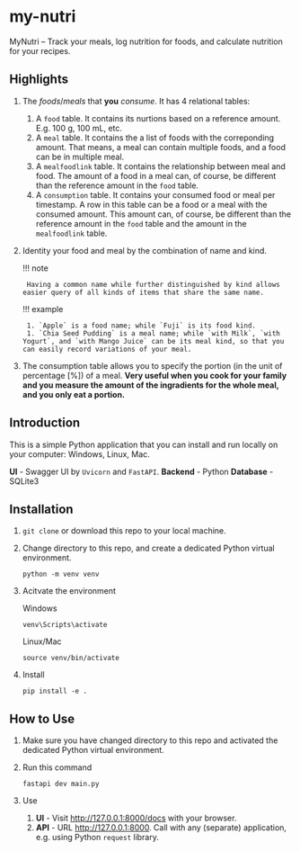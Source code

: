 # my-nutri
MyNutri – Track your meals, log nutrition for foods, and calculate nutrition for your recipes.

## Highlights
1. The *foods*/*meals* that **you** *consume*. It has 4 relational tables:
        
    1. A `food` table. It contains its nurtions based on a reference amount. E.g. 100 g, 100 mL, etc.
    1. A `meal` table. It contains the a list of foods with the correponding amount. That means, a meal can contain multiple foods, and a food can be in multiple meal.
    1. A `mealfoodlink` table. It contains the relationship between meal and food. The amount of a food in a meal can, of course, be different than the reference amount in the `food` table.
    1. A `consumption` table. It contains your consumed food or meal per timestamp. A row in this table can be a food or a meal with the consumed amount. This amount can, of course, be different than the reference amount in the `food` table and the amount in the `mealfoodlink` table.

1. Identity your food and meal by the combination of name and kind. 
    
    !!! note

        Having a common name while further distinguished by kind allows easier query of all kinds of items that share the same name.

    !!! example

        1. `Apple` is a food name; while `Fuji` is its food kind.
        1. `Chia Seed Pudding` is a meal name; while `with Milk`, `with Yogurt`, and `with Mango Juice` can be its meal kind, so that you can easily record variations of your meal.

1. The consumption table allows you to specify the portion (in the unit of percentage [%]) of a meal. **Very useful when you cook for your family and you measure the amount of the ingradients for the whole meal, and you only eat a portion.**



## Introduction
This is a simple Python application that you can install and run locally on your computer: Windows, Linux, Mac.

**UI** - Swagger UI by `Uvicorn` and `FastAPI`.
**Backend** - Python
**Database** - SQLite3


## Installation
1. `git clone` or download this repo to your local machine.
1. Change directory to this repo, and create a dedicated Python virtual environment.

    ```terminal
    python -m venv venv
    ```

1. Acitvate the environment

    Windows
    
    ```terminal
    venv\Scripts\activate
    ```

    Linux/Mac

    ```terminal
    source venv/bin/activate
    ```

1. Install

    ```
    pip install -e .
    ```

## How to Use
1. Make sure you have changed directory to this repo and activated the dedicated Python virtual environment.
1. Run this command

    ```terminal
    fastapi dev main.py
    ```
1. Use
    1. **UI** - Visit <http://127.0.0.1:8000/docs> with your browser.
    1. **API** - URL <http://127.0.0.1:8000>. Call with any (separate) application, e.g. using Python `request` library.
